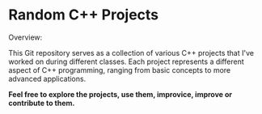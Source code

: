 <H1>Random C++ Projects</H1>
  
Overview:

This Git repository serves as a collection of various C++ projects that I've worked on during different classes. Each project represents a different aspect of C++ programming, ranging from basic concepts to more advanced applications. 

**Feel free to explore the projects, use them, improvice, improve or contribute to them.**
